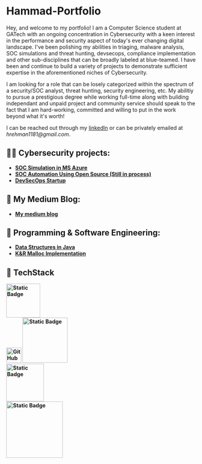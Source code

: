 # Hammad-Portfolio
Hey, and welcome to my portfolio! I am a Computer Science student at GATech with an ongoing concentration in Cybersecurity with a keen interest in the performance and security aspect of today's ever changing digital landscape. I've been polishing my abilities in triaging, malware analysis, SOC simulations and threat hunting, devsecops, compliance implementation and other sub-disciplines that can be broadly labeled at blue-teamed. I have been and continue to build a variety of projects to demonstrate sufficient expertise in the aforementioned niches of Cybersecurity. 

I am looking for a role that can be losely categorized within the spectrum of a security/SOC analyst, threat hunting, security engineering, etc. My abilitiy to pursue a prestigious degree while working full-time along with building independant and unpaid project and community service should speak to the fact that I am hard-working, committed and willing to put in the work beyond what it's worth!

I can be reached out through my [linkedIn](https://www.linkedin.com/in/hammadalquraishi/) or can be privately emailed at _hrehman1181@gmail.com_.


<h2>👨‍💻 Cybersecurity projects:</h2>

- <b>[SOC Simulation in MS Azure](https://github.com/Hammad-AlQuraishi/SOCSimulation)</b>
- <b>[SOC Automation Using Open Source (Still in process)](https://github.com/Hammad-AlQuraishi/Automated-SOC)</b>
- <b>[DevSecOps Startup](https://github.com/sectheops)

<h2>📖 My Medium Blog:</h2>

- <b>[My medium blog](https://medium.com/@hrehman1181)</b>

<h2> 🧮 Programming & Software Engineering:</h2>

- <b>[Data Structures in Java](https://github.com/Hammad-AlQuraishi/DataStructures)</b>
- <b>[K&R Malloc Implementation](https://github.com/Hammad-AlQuraishi/dynamic-memory-allocator)</b>

<h2> 🧰 TechStack </h2>

<img alt="Static Badge" src="https://img.shields.io/badge/Microsoft-Azure?style=flat&logo=microsoftazure&logoColor=%230078D4&color=white" width="90px"></br>
<img alt = "GitHub" src="https://github.com/Hammad-AlQuraishi/Hammad-AlQuraishi/assets/104589055/7bb77630-d0e6-48d5-a095-ba8f1c680f75" width="40px"> <img alt="Static Badge" src="https://img.shields.io/badge/Microsoft_Sentinel-blue?style=flat" width="120px"></br>
<img alt="Static Badge" src="https://img.shields.io/badge/Virtual_Box-grey?style=flat&logo=virtualbox" width="100px"></br>
<img alt="Static Badge" src="https://img.shields.io/badge/Windows_Event_Logs-black?style=flat&logo=windows&logoColor=%230078D4" width="150px"></br>






